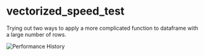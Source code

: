 # vectorized_speed_test

Trying out two ways to apply a more complicated function to dataframe with a large number of rows.

![Performance History](history2.png)
